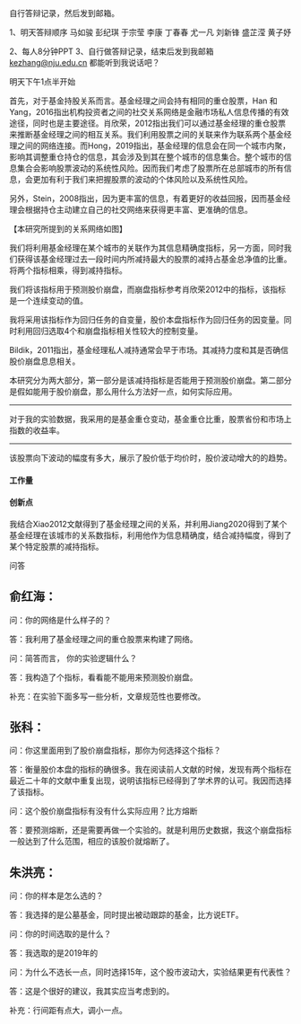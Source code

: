 自行答辩记录，然后发到邮箱。

1、明天答辩顺序
马如骏
彭纪琪
于宗莹
李康
丁春春
尤一凡
刘新锋
盛芷滢
黄子妤

2、每人8分钟PPT
3、自行做答辩记录，结束后发到我邮箱 kezhang@nju.edu.cn 都能听到我说话吧？



明天下午1点半开始 



首先，对于基金持股关系而言。基金经理之间会持有相同的重仓股票，Han 和Yang，2016指出机构投资者之间的社交关系网络是金融市场私人信息传播的有效途径，同时也是主要途径。肖欣荣，2012指出我们可以通过基金经理的重仓股票来推断基金经理之间的相互关系。我们利用股票之间的关联来作为联系两个基金经理之间的网络连接。而Hong，2019指出，基金经理的信息会在同一个城市内聚，影响其调整重仓持仓的信息，其会涉及到其在整个城市的信息集合。整个城市的信息集合会影响股票波动的系统性风险。因而我们考虑了股票所在总部城市的所有信息，会更加有利于我们来把握股票的波动的个体风险以及系统性风险。

另外，Stein，2008指出，因为更丰富的信息，有着更好的收益回报，因而基金经理会根据持仓主动建立自己的社交网络来获得更丰富、更准确的信息。

【本研究所提到的关系网络如图】

我们将利用基金经理在某个城市的关联作为其信息精确度指标，另一方面，同时我们获得该基金经理过去一段时间内所减持最大的股票的减持占基金总净值的比重。将两个指标相乘，得到减持指标。

我们将该指标用于预测股价崩盘，而崩盘指标参考肖欣荣2012中的指标，该指标是一个连续变动的值。

我将采用该指标作为回归任务的自变量，股价本盘指标作为回归任务的因变量。同时利用回归选取4个和崩盘指标相关性较大的控制变量。

Bildik，2011指出，基金经理私人减持通常会早于市场。其减持力度和其是否确信股价崩盘息息相关。

本研究分为两大部分，第一部分是该减持指标是否能用于预测股价崩盘。第二部分是假如能用于股价崩盘，那么用什么方法好一点，如何实际应用。

-------

对于我的实验数据，我采用的是基金重仓变动，基金重仓比重，股票省份和市场上指数的收益率。

------

该股票向下波动的幅度有多大，展示了股价低于均价时，股价波动增大的的趋势。

#### 工作量

#### 创新点

我结合Xiao2012文献得到了基金经理之间的关系，并利用Jiang2020得到了某个基金经理在该城市的关系数指标，利用他作为信息精确度，结合减持幅度，得到了某个特定股票的减持指标。



问答

## 俞红海：

问：你的网络是什么样子的？

答：我利用了基金经理之间的重仓股票来构建了网络。

问：简答而言， 你的实验逻辑什么？

答：我构造了个指标，看看能不能用来预测股价崩盘。

补充：在实验下面多写一些分析，文章规范性也要修改。

## 张科：

问：你这里面用到了股价崩盘指标，那你为何选择这个指标？

答：衡量股价本盘的指标的确很多。我在阅读前人文献的时候，发现有两个指标在最近二十年的文献中重复出现，说明该指标已经得到了学术界的认可。我因而选择了该指标。

问：这个股价崩盘指标有没有什么实际应用？比方熔断

答：要预测熔断，还是需要再做一个实验的。就是利用历史数据，我这个崩盘指标一般达到了什么范围，相应的该股价就熔断了。

## 朱洪亮：

问：你的样本是怎么选的？

答：我选择的是公墓基金，同时提出被动跟踪的基金，比方说ETF。

问：你的时间选取的是什么？

答：我选取的是2019年的

问：为什么不选长一点，同时选择15年，这个股市波动大，实验结果更有代表性？

答：这是个很好的建议，我其实应当考虑到的。

补充：行间距有点大，调小一点。







